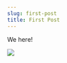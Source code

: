 ```yaml
---
slug: first-post
title: First Post
---
```

We here!

![](/uploads/9ff56a87-2f40-4c5e-86fb-e1e41ae8358f_rwc_0x1954x10000x3909x5120.jpg)